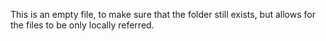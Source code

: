 This is an empty file, to make sure that the folder still exists, but
allows for the files to be only locally referred.
